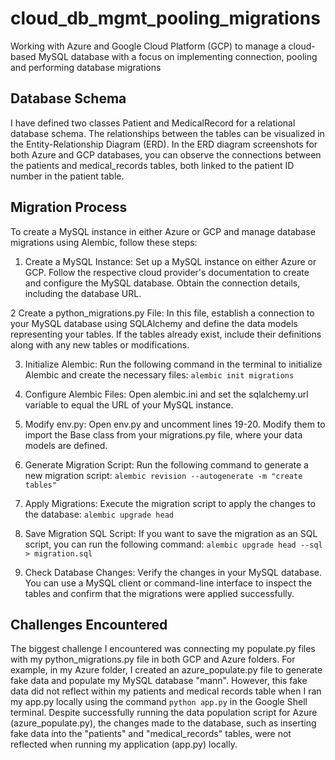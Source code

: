 # cloud_db_mgmt_pooling_migrations
Working with Azure and Google Cloud Platform (GCP) to manage a cloud-based MySQL database with a focus on implementing connection, pooling and performing database migrations

## Database Schema
I have defined two classes Patient and MedicalRecord for a relational database schema. The relationships between the tables can be visualized in the Entity-Relationship Diagram (ERD). In the ERD diagram screenshots for both Azure and GCP databases, you can observe the connections between the patients and medical_records tables, both linked to the patient ID number in the patient table.

## Migration Process
To create a MySQL instance in either Azure or GCP and manage database migrations using Alembic, follow these steps:

1. Create a MySQL Instance:
Set up a MySQL instance on either Azure or GCP. Follow the respective cloud provider's documentation to create and configure the MySQL database. Obtain the connection details, including the database URL.

2 Create a python_migrations.py File:
In this file, establish a connection to your MySQL database using SQLAlchemy and define the data models representing your tables. If the tables already exist, include their definitions along with any new tables or modifications.

3. Initialize Alembic:
Run the following command in the terminal to initialize Alembic and create the necessary files:
`
alembic init migrations
`
4. Configure Alembic Files:
Open alembic.ini and set the sqlalchemy.url variable to equal the URL of your MySQL instance.

5. Modify env.py:
Open env.py and uncomment lines 19-20. Modify them to import the Base class from your migrations.py file, where your data models are defined.

6. Generate Migration Script:
Run the following command to generate a new migration script:
`
alembic revision --autogenerate -m "create tables"
`
7. Apply Migrations:
Execute the migration script to apply the changes to the database:
`
alembic upgrade head
`

8. Save Migration SQL Script:
If you want to save the migration as an SQL script, you can run the following command:
`
alembic upgrade head --sql > migration.sql
`

9. Check Database Changes:
Verify the changes in your MySQL database. You can use a MySQL client or command-line interface to inspect the tables and confirm that the migrations were applied successfully.



## Challenges Encountered
The biggest challenge I encountered was connecting my populate.py files with my python_migrations.py file in both GCP and Azure folders. For example, in my Azure folder, I created an azure_populate.py file to generate fake data and populate my MySQL database "mann". However, this fake data did not reflect within my patients and medical records table when I ran my app.py locally using the command `python app.py` in the Google Shell terminal. Despite successfully running the data population script for Azure (azure_populate.py), the changes made to the database, such as inserting fake data into the "patients" and "medical_records" tables, were not reflected when running my application (app.py) locally.
